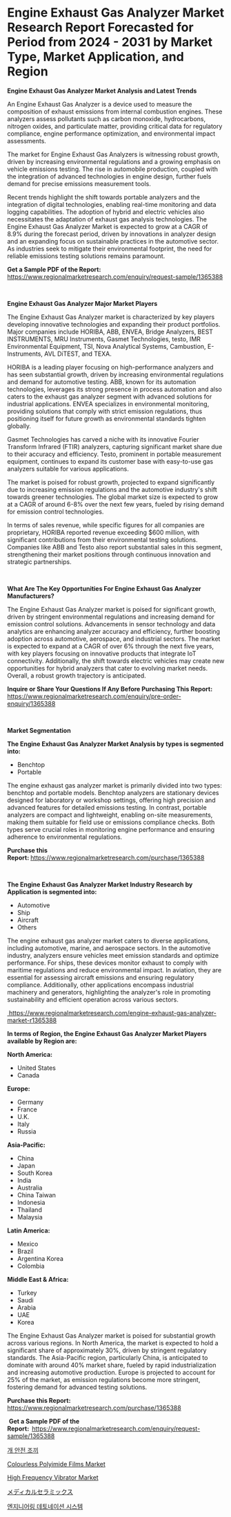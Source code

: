<p><h1>Engine Exhaust Gas Analyzer Market Research Report Forecasted for Period from 2024 -  2031 by Market Type, Market Application, and Region</h1></p><p><strong>Engine Exhaust Gas Analyzer Market Analysis and Latest Trends</strong></p>
<p><p>An Engine Exhaust Gas Analyzer is a device used to measure the composition of exhaust emissions from internal combustion engines. These analyzers assess pollutants such as carbon monoxide, hydrocarbons, nitrogen oxides, and particulate matter, providing critical data for regulatory compliance, engine performance optimization, and environmental impact assessments. </p><p>The market for Engine Exhaust Gas Analyzers is witnessing robust growth, driven by increasing environmental regulations and a growing emphasis on vehicle emissions testing. The rise in automobile production, coupled with the integration of advanced technologies in engine design, further fuels demand for precise emissions measurement tools. </p><p>Recent trends highlight the shift towards portable analyzers and the integration of digital technologies, enabling real-time monitoring and data logging capabilities. The adoption of hybrid and electric vehicles also necessitates the adaptation of exhaust gas analysis technologies. The Engine Exhaust Gas Analyzer Market is expected to grow at a CAGR of 8.9% during the forecast period, driven by innovations in analyzer design and an expanding focus on sustainable practices in the automotive sector. As industries seek to mitigate their environmental footprint, the need for reliable emissions testing solutions remains paramount.</p></p>
<p><strong>Get a Sample PDF of the Report:&nbsp;</strong> <a href="https://www.regionalmarketresearch.com/enquiry/request-sample/1365388">https://www.regionalmarketresearch.com/enquiry/request-sample/1365388</a></p>
<p>&nbsp;</p>
<p><strong>Engine Exhaust Gas Analyzer Major Market Players</strong></p>
<p><p>The Engine Exhaust Gas Analyzer market is characterized by key players developing innovative technologies and expanding their product portfolios. Major companies include HORIBA, ABB, ENVEA, Bridge Analyzers, BEST INSTRUMENTS, MRU Instruments, Gasmet Technologies, testo, IMR Environmental Equipment, TSI, Nova Analytical Systems, Cambustion, E-Instruments, AVL DiTEST, and TEXA.</p><p>HORIBA is a leading player focusing on high-performance analyzers and has seen substantial growth, driven by increasing environmental regulations and demand for automotive testing. ABB, known for its automation technologies, leverages its strong presence in process automation and also caters to the exhaust gas analyzer segment with advanced solutions for industrial applications. ENVEA specializes in environmental monitoring, providing solutions that comply with strict emission regulations, thus positioning itself for future growth as environmental standards tighten globally.</p><p>Gasmet Technologies has carved a niche with its innovative Fourier Transform Infrared (FTIR) analyzers, capturing significant market share due to their accuracy and efficiency. Testo, prominent in portable measurement equipment, continues to expand its customer base with easy-to-use gas analyzers suitable for various applications.</p><p>The market is poised for robust growth, projected to expand significantly due to increasing emission regulations and the automotive industry's shift towards greener technologies. The global market size is expected to grow at a CAGR of around 6-8% over the next few years, fueled by rising demand for emission control technologies.</p><p>In terms of sales revenue, while specific figures for all companies are proprietary, HORIBA reported revenue exceeding $600 million, with significant contributions from their environmental testing solutions. Companies like ABB and Testo also report substantial sales in this segment, strengthening their market positions through continuous innovation and strategic partnerships.</p></p>
<p>&nbsp;</p>
<p><strong>What Are The Key Opportunities For Engine Exhaust Gas Analyzer Manufacturers?</strong></p>
<p><p>The Engine Exhaust Gas Analyzer market is poised for significant growth, driven by stringent environmental regulations and increasing demand for emission control solutions. Advancements in sensor technology and data analytics are enhancing analyzer accuracy and efficiency, further boosting adoption across automotive, aerospace, and industrial sectors. The market is expected to expand at a CAGR of over 6% through the next five years, with key players focusing on innovative products that integrate IoT connectivity. Additionally, the shift towards electric vehicles may create new opportunities for hybrid analyzers that cater to evolving market needs. Overall, a robust growth trajectory is anticipated.</p></p>
<p><strong>Inquire or Share Your Questions If Any Before Purchasing This Report:</strong> <a href="https://www.regionalmarketresearch.com/enquiry/pre-order-enquiry/1365388">https://www.regionalmarketresearch.com/enquiry/pre-order-enquiry/1365388</a></p>
<p>&nbsp;</p>
<p><strong>Market Segmentation</strong></p>
<p><strong>The Engine Exhaust Gas Analyzer Market Analysis by types is segmented into:</strong></p>
<p><ul><li>Benchtop</li><li>Portable</li></ul></p>
<p><p>The engine exhaust gas analyzer market is primarily divided into two types: benchtop and portable models. Benchtop analyzers are stationary devices designed for laboratory or workshop settings, offering high precision and advanced features for detailed emissions testing. In contrast, portable analyzers are compact and lightweight, enabling on-site measurements, making them suitable for field use or emissions compliance checks. Both types serve crucial roles in monitoring engine performance and ensuring adherence to environmental regulations.</p></p>
<p><strong>Purchase this Report:&nbsp;</strong><a href="https://www.regionalmarketresearch.com/purchase/1365388">https://www.regionalmarketresearch.com/purchase/1365388</a></p>
<p>&nbsp;</p>
<p><strong>The Engine Exhaust Gas Analyzer Market Industry Research by Application is segmented into:</strong></p>
<p><ul><li>Automotive</li><li>Ship</li><li>Aircraft</li><li>Others</li></ul></p>
<p><p>The engine exhaust gas analyzer market caters to diverse applications, including automotive, marine, and aerospace sectors. In the automotive industry, analyzers ensure vehicles meet emission standards and optimize performance. For ships, these devices monitor exhaust to comply with maritime regulations and reduce environmental impact. In aviation, they are essential for assessing aircraft emissions and ensuring regulatory compliance. Additionally, other applications encompass industrial machinery and generators, highlighting the analyzer's role in promoting sustainability and efficient operation across various sectors.</p></p>
<p><a href="https://www.regionalmarketresearch.com/engine-exhaust-gas-analyzer-market-r1365388">&nbsp;https://www.regionalmarketresearch.com/engine-exhaust-gas-analyzer-market-r1365388</a></p>
<p><strong>In terms of Region, the Engine Exhaust Gas Analyzer Market Players available by Region are:</strong></p>
<p>
    <p> <strong> North America: </strong>
        <ul>
            <li>United States</li>
            <li>Canada</li>
        </ul>
        </p> 
    <p> <strong> Europe: </strong>
        <ul>
            <li>Germany</li>
            <li>France</li>
            <li>U.K.</li>
            <li>Italy</li>
            <li>Russia</li>
        </ul>
        </p> 
    <p> <strong> Asia-Pacific: </strong>
        <ul>
            <li>China</li>
            <li>Japan</li>
            <li>South Korea</li>
            <li>India</li>
            <li>Australia</li>
            <li>China Taiwan</li>
            <li>Indonesia</li>
            <li>Thailand</li>
            <li>Malaysia</li>
        </ul>
        </p> 
    <p> <strong> Latin America: </strong>
        <ul>
            <li>Mexico</li>
            <li>Brazil</li>
            <li>Argentina Korea</li>
            <li>Colombia</li>
        </ul>
        </p> 
    <p> <strong> Middle East & Africa: </strong>
        <ul>
            <li>Turkey</li>
            <li>Saudi</li>
            <li>Arabia</li>
            <li>UAE</li>
            <li>Korea</li>
        </ul>
    </p>
    </p>
<p><p>The Engine Exhaust Gas Analyzer market is poised for substantial growth across various regions. In North America, the market is expected to hold a significant share of approximately 30%, driven by stringent regulatory standards. The Asia-Pacific region, particularly China, is anticipated to dominate with around 40% market share, fueled by rapid industrialization and increasing automotive production. Europe is projected to account for 25% of the market, as emission regulations become more stringent, fostering demand for advanced testing solutions.</p></p>
<p><strong>Purchase this Report: </strong><a href="https://www.regionalmarketresearch.com/purchase/1365388">https://www.regionalmarketresearch.com/purchase/1365388</a></p>
<p>&nbsp;<strong>Get a Sample PDF of the Report:&nbsp;&nbsp;</strong><a href="https://www.regionalmarketresearch.com/enquiry/request-sample/1365388">https://www.regionalmarketresearch.com/enquiry/request-sample/1365388</a></p>
<p><strong></strong></p>
<p><p><a href="https://medium.com/@mistybarton1943/%EA%B0%9C-%EC%95%88%EC%A0%84-%EC%A1%B0%EB%81%BC-%EC%8B%9C%EC%9E%A5-%EC%A0%90%EC%9C%A0%EC%9C%A8-%EB%B0%8F-%EC%8B%A0%EA%B7%9C-%ED%8A%B8%EB%A0%8C%EB%93%9C-%EB%B6%84%EC%84%9D-%EC%9C%A0%ED%98%95-%EC%9D%91%EC%9A%A9-%EC%B5%9C%EC%A2%85-%EC%9A%A9%EB%8F%84%EC%97%90-%EB%94%B0%EB%A5%B8-2024%EB%85%84%EB%B6%80%ED%84%B0-2031%EB%85%84%EA%B9%8C%EC%A7%80%EC%9D%98-%EC%98%88%EC%B8%A1-8991561de45d?postPublishedType=repub">개 안전 조끼</a></p><p><a href="https://github.com/gailasejs/Market-Research-Report-List-1/blob/main/colourless-polyimide-films-market.md">Colourless Polyimide Films Market</a></p><p><a href="https://github.com/MaryNelson695/Market-Research-Report-List-1/blob/main/high-frequency-vibrator-market.md">High Frequency Vibrator Market</a></p><p><a href="https://medium.com/@randallrunte2023/%E5%8C%BB%E7%99%82%E7%94%A8%E3%82%BB%E3%83%A9%E3%83%9F%E3%83%83%E3%82%AF%E3%82%B9%E5%B8%82%E5%A0%B4%E3%81%AE%E6%96%B0%E8%88%88%E5%B8%82%E5%A0%B4%E5%8B%95%E5%90%91%E3%81%AF%E4%BD%95%E3%81%A7%E3%81%99%E3%81%8B-%E5%8C%BB%E7%99%82%E7%94%A8%E3%82%BB%E3%83%A9%E3%83%9F%E3%83%83%E3%82%AF%E3%82%B9%E5%B8%82%E5%A0%B4%E3%81%AE%E7%94%A8%E9%80%94-%E3%82%A4%E3%83%B3%E3%83%97%E3%83%A9%E3%83%B3%E3%83%88%E3%83%87%E3%83%90%E3%82%A4%E3%82%B9-%E8%A8%BA%E6%96%AD%E6%A9%9F%E5%99%A8-%E3%81%9D%E3%81%AE%E4%BB%96-%E3%81%A8%E7%A8%AE%E9%A1%9E%E3%81%AB%E3%81%A4%E3%81%84%E3%81%A6%E3%81%AE%E8%A9%B3%E7%B4%B0%E3%81%AA%E6%A6%82%E8%A6%81%E3%81%A8-2024%E5%B9%B4%E3%81%8B%E3%82%892031%E5%B9%B4%E3%81%BE%E3%81%A7%E3%81%AE%E4%BA%88%E6%B8%AC-bd63ef6d7ea9?postPublishedType=repub">メディカルセラミックス</a></p><p><a href="https://medium.com/@mistybarton1943/%EA%B8%80%EB%A1%9C%EB%B2%8C-%EC%97%94%EC%A7%80%EB%8B%88%EC%96%B4%EB%A7%81-%ED%8F%AD%EB%B0%9C-%EC%8B%9C%EC%8A%A4%ED%85%9C-%EC%82%B0%EC%97%85-%EB%B6%84%EC%84%9D-%EB%B3%B4%EA%B3%A0%EC%84%9C-%EC%97%94%EC%A7%80%EB%8B%88%EC%96%B4%EB%A7%81-%ED%8F%AD%EB%B0%9C-%EC%8B%9C%EC%8A%A4%ED%85%9C-%EC%8B%9C%EC%9E%A5-%EA%B7%9C%EB%AA%A8-%EC%A0%90%EC%9C%A0%EC%9C%A8-%EB%B0%8F-%EC%9C%A0%ED%98%95-detonator-blast-box-%EC%9D%91%EC%9A%A9-%EB%B6%84%EC%95%BC-%EA%B4%91%EC%82%B0-%EA%B1%B4%EC%84%A4-2a7bc9faccfa?postPublishedType=repub">엔지니어링 데토네이션 시스템</a></p></p>